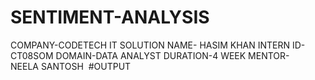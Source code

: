 # SENTIMENT-ANALYSIS
COMPANY-CODETECH IT SOLUTION 
NAME- HASIM KHAN 
INTERN ID-CT08SOM 
DOMAIN-DATA ANALYST 
DURATION-4 WEEK 
MENTOR-NEELA SANTOSH 
#OUTPUT
